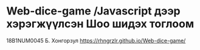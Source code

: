 # Web-dice-game /Javascript дээр хэрэгжүүлсэн Шоо шидэх тоглоом
18B1NUM0045 Б. Хонгорзул
https://rhngrzlr.github.io/Web-dice-game/
